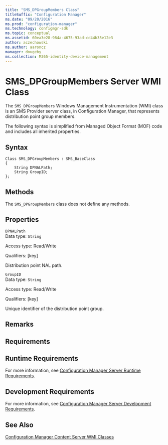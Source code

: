 ```yaml
---
title: "SMS_DPGroupMembers Class"
titleSuffix: "Configuration Manager"
ms.date: "09/20/2016"
ms.prod: "configuration-manager"
ms.technology: configmgr-sdk
ms.topic: conceptual
ms.assetid: 60ea3e28-984a-4675-93ad-cd44b35e12e3
author: aczechowski
ms.author: aaroncz
manager: dougeby
ms.collection: M365-identity-device-management
---
```

# SMS_DPGroupMembers Server WMI Class
The `SMS_DPGroupMembers` Windows Management Instrumentation (WMI) class is an SMS Provider server class, in Configuration Manager, that represents distribution point group members.  

 The following syntax is simplified from Managed Object Format (MOF) code and includes all inherited properties.  

## Syntax  

```  
Class SMS_DPGroupMembers : SMS_BaseClass  
{  
    String DPNALPath;  
    String GroupID;  
};  
```  

## Methods  
 The `SMS_DPGroupMembers` class does not define any methods.  

## Properties  
 `DPNALPath`  
 Data type: `String`  

 Access type: Read/Write  

 Qualifiers: [key]  

 Distribution point NAL path.  

 `GroupID`  
 Data type: `String`  

 Access type: Read/Write  

 Qualifiers: [key]  

 Unique identifier of the distribution point group.  

## Remarks  

## Requirements  

## Runtime Requirements  
 For more information, see [Configuration Manager Server Runtime Requirements](../../../../../develop/core/reqs/server-runtime-requirements.md).  

## Development Requirements  
 For more information, see [Configuration Manager Server Development Requirements](../../../../../develop/core/reqs/server-development-requirements.md).  

## See Also  
 [Configuration Manager Content Server WMI Classes](../../../../../develop/reference/core/servers/configure/content-server-wmi-classes.md)
